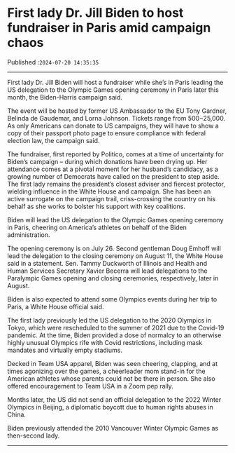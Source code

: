 # First lady Dr. Jill Biden to host fundraiser in Paris amid campaign chaos

Published :`2024-07-20 14:35:35`

---

First lady Dr. Jill Biden will host a fundraiser while she’s in Paris leading the US delegation to the Olympic Games opening ceremony in Paris later this month, the Biden-Harris campaign said.

The event will be hosted by former US Ambassador to the EU Tony Gardner, Belinda de Gaudemar, and Lorna Johnson. Tickets range from $500-$25,000. As only Americans can donate to US campaigns, they will have to show a copy of their passport photo page to ensure compliance with federal election law, the campaign said.

The fundraiser, first reported by Politico, comes at a time of uncertainty for Biden’s campaign – during which donations have been drying up. Her attendance comes at a pivotal moment for her husband’s candidacy, as a growing number of Democrats have called on the president to step aside. The first lady remains the president’s closest adviser and fiercest protector, wielding influence in the White House and campaign. She has been an active surrogate on the campaign trail, criss-crossing the country on his behalf as she works to bolster his support with key coalitions.

Biden will lead the US delegation to the Olympic Games opening ceremony in Paris, cheering on America’s athletes on behalf of the Biden administration.

The opening ceremony is on July 26. Second gentleman Doug Emhoff will lead the delegation to the closing ceremony on August 11, the White House said in a statement. Sen. Tammy Duckworth of Illinois and Health and Human Services Secretary Xavier Becerra will lead delegations to the Paralympic Games opening and closing ceremonies, respectively, later in August.

Biden is also expected to attend some Olympics events during her trip to Paris, a White House official said.

The first lady previously led the US delegation to the 2020 Olympics in Tokyo, which were rescheduled to the summer of 2021 due to the Covid-19 pandemic. At the time, Biden provided a dose of normalcy to an otherwise highly unusual Olympics rife with Covid restrictions, including mask mandates and virtually empty stadiums.

Decked in Team USA apparel, Biden was seen cheering, clapping, and at times agonizing over the games, a cheerleader mom stand-in for the American athletes whose parents could not be there in person. She also offered encouragement to Team USA in a Zoom pep rally.

Months later, the US did not send an official delegation to the 2022 Winter Olympics in Beijing, a diplomatic boycott due to human rights abuses in China.

Biden previously attended the 2010 Vancouver Winter Olympic Games as then-second lady.

---

